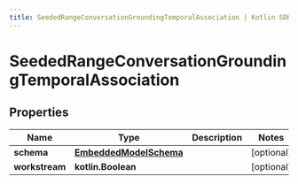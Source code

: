 ```yaml
---
title: SeededRangeConversationGroundingTemporalAssociation | Kotlin SDK
---
```




# SeededRangeConversationGroundingTemporalAssociation

## Properties
Name | Type | Description | Notes
------------ | ------------- | ------------- | -------------
**schema** | [**EmbeddedModelSchema**](EmbeddedModelSchema) |  |  [optional]
**workstream** | **kotlin.Boolean** |  |  [optional]





